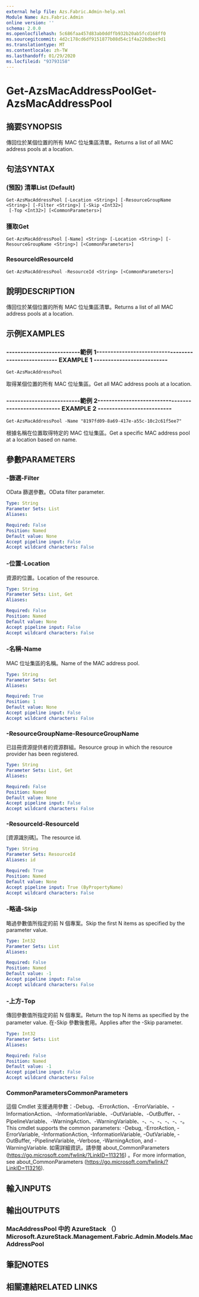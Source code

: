 ```yaml
---
external help file: Azs.Fabric.Admin-help.xml
Module Name: Azs.Fabric.Admin
online version: ''
schema: 2.0.0
ms.openlocfilehash: 5c686faa457d83ab0ddffb932b20ab5fcd168ff0
ms.sourcegitcommit: 4d2c178cd6df9151877b08d54c1f4a228dbec9d1
ms.translationtype: MT
ms.contentlocale: zh-TW
ms.lasthandoff: 01/29/2020
ms.locfileid: "93793158"
---
```

# <span data-ttu-id="a9487-101">Get-AzsMacAddressPool</span><span class="sxs-lookup"><span data-stu-id="a9487-101">Get-AzsMacAddressPool</span></span>

## <span data-ttu-id="a9487-102">摘要</span><span class="sxs-lookup"><span data-stu-id="a9487-102">SYNOPSIS</span></span>
<span data-ttu-id="a9487-103">傳回位於某個位置的所有 MAC 位址集區清單。</span><span class="sxs-lookup"><span data-stu-id="a9487-103">Returns a list of all MAC address pools at a location.</span></span>

## <span data-ttu-id="a9487-104">句法</span><span class="sxs-lookup"><span data-stu-id="a9487-104">SYNTAX</span></span>

### <span data-ttu-id="a9487-105"> (預設) 清單</span><span class="sxs-lookup"><span data-stu-id="a9487-105">List (Default)</span></span>
```
Get-AzsMacAddressPool [-Location <String>] [-ResourceGroupName <String>] [-Filter <String>] [-Skip <Int32>]
 [-Top <Int32>] [<CommonParameters>]
```

### <span data-ttu-id="a9487-106">獲取</span><span class="sxs-lookup"><span data-stu-id="a9487-106">Get</span></span>
```
Get-AzsMacAddressPool [-Name] <String> [-Location <String>] [-ResourceGroupName <String>] [<CommonParameters>]
```

### <span data-ttu-id="a9487-107">ResourceId</span><span class="sxs-lookup"><span data-stu-id="a9487-107">ResourceId</span></span>
```
Get-AzsMacAddressPool -ResourceId <String> [<CommonParameters>]
```

## <span data-ttu-id="a9487-108">說明</span><span class="sxs-lookup"><span data-stu-id="a9487-108">DESCRIPTION</span></span>
<span data-ttu-id="a9487-109">傳回位於某個位置的所有 MAC 位址集區清單。</span><span class="sxs-lookup"><span data-stu-id="a9487-109">Returns a list of all MAC address pools at a location.</span></span>

## <span data-ttu-id="a9487-110">示例</span><span class="sxs-lookup"><span data-stu-id="a9487-110">EXAMPLES</span></span>

### <span data-ttu-id="a9487-111">--------------------------範例 1--------------------------</span><span class="sxs-lookup"><span data-stu-id="a9487-111">-------------------------- EXAMPLE 1 --------------------------</span></span>
```
Get-AzsMacAddressPool
```

<span data-ttu-id="a9487-112">取得某個位置的所有 MAC 位址集區。</span><span class="sxs-lookup"><span data-stu-id="a9487-112">Get all MAC address pools at a location.</span></span>

### <span data-ttu-id="a9487-113">--------------------------範例 2--------------------------</span><span class="sxs-lookup"><span data-stu-id="a9487-113">-------------------------- EXAMPLE 2 --------------------------</span></span>
```
Get-AzsMacAddressPool -Name "8197fd09-8a69-417e-a55c-10c2c61f5ee7"
```

<span data-ttu-id="a9487-114">根據名稱在位置取得特定的 MAC 位址集區。</span><span class="sxs-lookup"><span data-stu-id="a9487-114">Get a specific MAC address pool at a location based on name.</span></span>

## <span data-ttu-id="a9487-115">參數</span><span class="sxs-lookup"><span data-stu-id="a9487-115">PARAMETERS</span></span>

### <span data-ttu-id="a9487-116">-篩選</span><span class="sxs-lookup"><span data-stu-id="a9487-116">-Filter</span></span>
<span data-ttu-id="a9487-117">OData 篩選參數。</span><span class="sxs-lookup"><span data-stu-id="a9487-117">OData filter parameter.</span></span>

```yaml
Type: String
Parameter Sets: List
Aliases: 

Required: False
Position: Named
Default value: None
Accept pipeline input: False
Accept wildcard characters: False
```

### <span data-ttu-id="a9487-118">-位置</span><span class="sxs-lookup"><span data-stu-id="a9487-118">-Location</span></span>
<span data-ttu-id="a9487-119">資源的位置。</span><span class="sxs-lookup"><span data-stu-id="a9487-119">Location of the resource.</span></span>

```yaml
Type: String
Parameter Sets: List, Get
Aliases: 

Required: False
Position: Named
Default value: None
Accept pipeline input: False
Accept wildcard characters: False
```

### <span data-ttu-id="a9487-120">-名稱</span><span class="sxs-lookup"><span data-stu-id="a9487-120">-Name</span></span>
<span data-ttu-id="a9487-121">MAC 位址集區的名稱。</span><span class="sxs-lookup"><span data-stu-id="a9487-121">Name of the MAC address pool.</span></span>

```yaml
Type: String
Parameter Sets: Get
Aliases: 

Required: True
Position: 1
Default value: None
Accept pipeline input: False
Accept wildcard characters: False
```

### <span data-ttu-id="a9487-122">-ResourceGroupName</span><span class="sxs-lookup"><span data-stu-id="a9487-122">-ResourceGroupName</span></span>
<span data-ttu-id="a9487-123">已註冊資源提供者的資源群組。</span><span class="sxs-lookup"><span data-stu-id="a9487-123">Resource group in which the resource provider has been registered.</span></span>

```yaml
Type: String
Parameter Sets: List, Get
Aliases: 

Required: False
Position: Named
Default value: None
Accept pipeline input: False
Accept wildcard characters: False
```

### <span data-ttu-id="a9487-124">-ResourceId</span><span class="sxs-lookup"><span data-stu-id="a9487-124">-ResourceId</span></span>
<span data-ttu-id="a9487-125">[資源識別碼]。</span><span class="sxs-lookup"><span data-stu-id="a9487-125">The resource id.</span></span>

```yaml
Type: String
Parameter Sets: ResourceId
Aliases: id

Required: True
Position: Named
Default value: None
Accept pipeline input: True (ByPropertyName)
Accept wildcard characters: False
```

### <span data-ttu-id="a9487-126">-略過</span><span class="sxs-lookup"><span data-stu-id="a9487-126">-Skip</span></span>
<span data-ttu-id="a9487-127">略過參數值所指定的前 N 個專案。</span><span class="sxs-lookup"><span data-stu-id="a9487-127">Skip the first N items as specified by the parameter value.</span></span>

```yaml
Type: Int32
Parameter Sets: List
Aliases: 

Required: False
Position: Named
Default value: -1
Accept pipeline input: False
Accept wildcard characters: False
```

### <span data-ttu-id="a9487-128">-上方</span><span class="sxs-lookup"><span data-stu-id="a9487-128">-Top</span></span>
<span data-ttu-id="a9487-129">傳回參數值所指定的前 N 個專案。</span><span class="sxs-lookup"><span data-stu-id="a9487-129">Return the top N items as specified by the parameter value.</span></span>
<span data-ttu-id="a9487-130">在-Skip 參數後套用。</span><span class="sxs-lookup"><span data-stu-id="a9487-130">Applies after the -Skip parameter.</span></span>

```yaml
Type: Int32
Parameter Sets: List
Aliases: 

Required: False
Position: Named
Default value: -1
Accept pipeline input: False
Accept wildcard characters: False
```

### <span data-ttu-id="a9487-131">CommonParameters</span><span class="sxs-lookup"><span data-stu-id="a9487-131">CommonParameters</span></span>
<span data-ttu-id="a9487-132">這個 Cmdlet 支援通用參數：-Debug、-ErrorAction、-ErrorVariable、-InformationAction、-InformationVariable、-OutVariable、-OutBuffer、-PipelineVariable、-WarningAction、-WarningVariable、-、-、-、-、-、-。</span><span class="sxs-lookup"><span data-stu-id="a9487-132">This cmdlet supports the common parameters: -Debug, -ErrorAction, -ErrorVariable, -InformationAction, -InformationVariable, -OutVariable, -OutBuffer, -PipelineVariable, -Verbose, -WarningAction, and -WarningVariable.</span></span> <span data-ttu-id="a9487-133">如需詳細資訊，請參閱 about_CommonParameters (https://go.microsoft.com/fwlink/?LinkID=113216) 。</span><span class="sxs-lookup"><span data-stu-id="a9487-133">For more information, see about_CommonParameters (https://go.microsoft.com/fwlink/?LinkID=113216).</span></span>

## <span data-ttu-id="a9487-134">輸入</span><span class="sxs-lookup"><span data-stu-id="a9487-134">INPUTS</span></span>

## <span data-ttu-id="a9487-135">輸出</span><span class="sxs-lookup"><span data-stu-id="a9487-135">OUTPUTS</span></span>

### <span data-ttu-id="a9487-136">MacAddressPool 中的 AzureStack （）</span><span class="sxs-lookup"><span data-stu-id="a9487-136">Microsoft.AzureStack.Management.Fabric.Admin.Models.MacAddressPool</span></span>

## <span data-ttu-id="a9487-137">筆記</span><span class="sxs-lookup"><span data-stu-id="a9487-137">NOTES</span></span>

## <span data-ttu-id="a9487-138">相關連結</span><span class="sxs-lookup"><span data-stu-id="a9487-138">RELATED LINKS</span></span>

